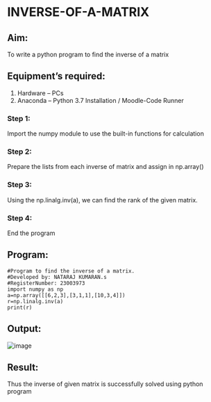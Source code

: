 # INVERSE-OF-A-MATRIX
## Aim:
To write a python program to find the inverse of a matrix
## Equipment’s required:
1. 	Hardware – PCs
2. 	Anaconda – Python 3.7 Installation / Moodle-Code Runner
### Step 1: 
Import the numpy module to use the built-in functions for calculation
### Step 2: 
Prepare the lists from each inverse of matrix and assign in np.array()
### Step 3:
Using the np.linalg.inv(a), we can find the rank of the given matrix.
### Step 4: 
End the program

## Program:
~~~
#Program to find the inverse of a matrix.
#Developed by: NATARAJ KUMARAN.s
#RegisterNumber: 23003973
import numpy as np
a=np.array([[6,2,3],[3,1,1],[10,3,4]])
r=np.linalg.inv(a)
print(r)
~~~


## Output:
![image](https://github.com/nataraj26/INVERSE-OF-A-MATRIX/assets/147514615/fcc8d97f-3e75-4f24-bb80-ed24a8e4cb43)

## Result:
Thus the inverse of given matrix is successfully solved using python program

